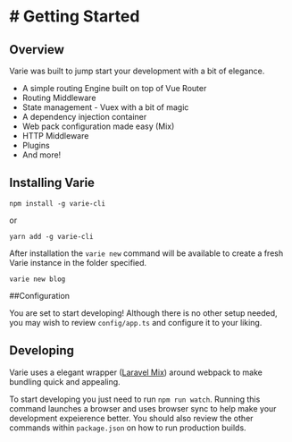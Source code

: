 # # Getting Started
   
  <a name="overview"></a>
  ## Overview
  
  Varie was built to jump start your development with a bit of elegance. 
  
  * A simple routing Engine built on top of Vue Router
  * Routing Middleware
  * State management - Vuex with a bit of magic
  * A dependency injection container
  * Web pack configuration made easy (Mix)
  * HTTP Middleware
  * Plugins
  * And more!
  
  <a name="installation"></a>
  ## Installing Varie
  
  ```npm install -g varie-cli``` 
  
  or
  
  ```yarn add -g varie-cli```
   
   After installation the `varie new` command will be available to create a fresh Varie instance in the folder specified.
   
   ```varie new blog```
   
  <a name="configuration"></a>
  ##Configuration
 
  You are set to start developing! Although there is no other setup needed, you may wish to review
  `config/app.ts` and configure it to your liking.
  
  ## Developing
  Varie uses a elegant wrapper (<a href="https://github.com/JeffreyWay/laravel-mix">Laravel Mix</a>) around webpack to 
  make bundling quick and appealing.
  
  To start developing you just need to run `npm run watch`. Running this command launches a browser and uses browser sync 
  to help make your development expeierence better. You should also review the other commands within `package.json` 
  on how to run production builds. 